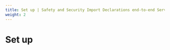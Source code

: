 ```yaml
---
title: Set up | Safety and Security Import Declarations end-to-end Service Guide
weight: 2
---
```


# Set up

 
